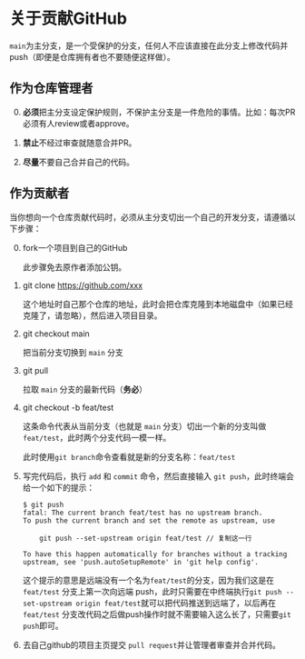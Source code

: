 # 关于贡献GitHub

`main`为主分支，是一个受保护的分支，任何人不应该直接在此分支上修改代码并push（即便是仓库拥有者也不要随便这样做）。

## 作为仓库管理者

0. **必须**把主分支设定保护规则，不保护主分支是一件危险的事情。比如：每次PR必须有人review或者approve。

1. **禁止**不经过审查就随意合并PR。

2. **尽量**不要自己合并自己的代码。

## 作为贡献者

当你想向一个仓库贡献代码时，必须从主分支切出一个自己的开发分支，请遵循以下步骤：

0. fork一个项目到自己的GitHub

    此步骤免去原作者添加公钥。

1. git clone https://github.com/xxx

   这个地址时自己那个仓库的地址，此时会把仓库克隆到本地磁盘中（如果已经克隆了，请忽略），然后进入项目目录。

2. git checkout main

   把当前分支切换到 `main` 分支

3. git pull

   拉取 `main` 分支的最新代码（**务必**）

4. git checkout -b feat/test

   这条命令代表从当前分支（也就是 `main` 分支）切出一个新的分支叫做 `feat/test`，此时两个分支代码一模一样。

   此时使用`git branch`命令查看就是新的分支名称：`feat/test`

5. 写完代码后，执行 `add` 和 `commit` 命令，然后直接输入 `git push`，此时终端会给一个如下的提示：

   ```
   $ git push
   fatal: The current branch feat/test has no upstream branch.
   To push the current branch and set the remote as upstream, use
   
       git push --set-upstream origin feat/test // 复制这一行
   
   To have this happen automatically for branches without a tracking
   upstream, see 'push.autoSetupRemote' in 'git help config'.
   ```

   这个提示的意思是远端没有一个名为`feat/test`的分支，因为我们这是在 `feat/test` 分支上第一次向远端 push，此时只需要在中终端执行`git push --set-upstream origin feat/test`就可以把代码推送到远端了，以后再在 `feat/test` 分支改代码之后做push操作时就不需要输入这么长了，只需要`git push`即可。

6. 去自己github的项目主页提交 `pull request`并让管理者审查并合并代码。

